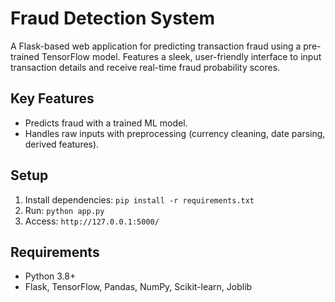 # Fraud Detection System

A Flask-based web application for predicting transaction fraud using a pre-trained TensorFlow model. Features a sleek, user-friendly interface to input transaction details and receive real-time fraud probability scores.

## Key Features
- Predicts fraud with a trained ML model.
- Handles raw inputs with preprocessing (currency cleaning, date parsing, derived features).

## Setup
1. Install dependencies: `pip install -r requirements.txt`
2. Run: `python app.py`
3. Access: `http://127.0.0.1:5000/`

## Requirements
- Python 3.8+
- Flask, TensorFlow, Pandas, NumPy, Scikit-learn, Joblib
